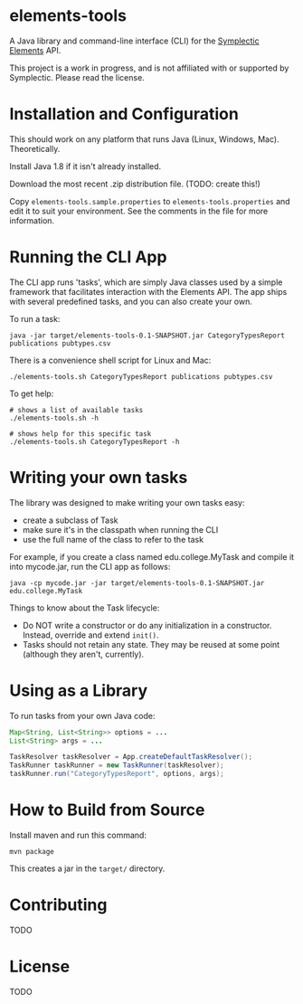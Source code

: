 
# elements-tools

A Java library and command-line interface (CLI) for the
[Symplectic Elements](http://symplectic.co.uk/products/elements/) API.

This project is a work in progress, and is not affiliated with or
supported by Symplectic. Please read the license.

# Installation and Configuration

This should work on any platform that runs Java (Linux, Windows, Mac). Theoretically.

Install Java 1.8 if it isn't already installed.

Download the most recent .zip distribution file. (TODO: create this!)

Copy `elements-tools.sample.properties` to `elements-tools.properties`
and edit it to suit your environment. See the comments in the file for
more information.

# Running the CLI App

The CLI app runs 'tasks', which are simply Java classes used by a
simple framework that facilitates interaction with the Elements
API. The app ships with several predefined tasks, and you can also
create your own.

To run a task:
```
java -jar target/elements-tools-0.1-SNAPSHOT.jar CategoryTypesReport publications pubtypes.csv
```

There is a convenience shell script for Linux and Mac:
```
./elements-tools.sh CategoryTypesReport publications pubtypes.csv
```

To get help:

```
# shows a list of available tasks
./elements-tools.sh -h

# shows help for this specific task
./elements-tools.sh CategoryTypesReport -h
```

# Writing your own tasks

The library was designed to make writing your own tasks easy:

- create a subclass of Task
- make sure it's in the classpath when running the CLI
- use the full name of the class to refer to the task 

For example, if you create a class named edu.college.MyTask and
compile it into mycode.jar, run the CLI app as follows:

```
java -cp mycode.jar -jar target/elements-tools-0.1-SNAPSHOT.jar edu.college.MyTask
```

Things to know about the Task lifecycle:

- Do NOT write a constructor or do any initialization in a
  constructor. Instead, override and extend `init()`.
- Tasks should not retain any state. They may be reused at some point
  (although they aren't, currently).

# Using as a Library

To run tasks from your own Java code:

```java
Map<String, List<String>> options = ...
List<String> args = ...

TaskResolver taskResolver = App.createDefaultTaskResolver();
TaskRunner taskRunner = new TaskRunner(taskResolver);
taskRunner.run("CategoryTypesReport", options, args);
```

# How to Build from Source

Install maven and run this command:

```
mvn package
```

This creates a jar in the `target/` directory.

# Contributing

TODO

# License

TODO
